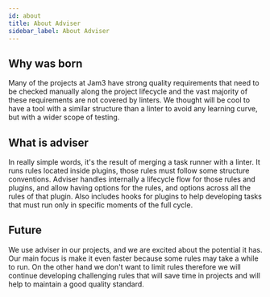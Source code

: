 ```yaml
---
id: about
title: About Adviser
sidebar_label: About Adviser
---
```


## Why was born

Many of the projects at Jam3 have strong quality requirements that need to be checked manually along the project lifecycle and the vast majority of these requirements are not covered by linters. We thought will be cool to have a tool with a similar structure than a linter to avoid any learning curve, but with a wider scope of testing.

## What is adviser

In really simple words, it's the result of merging a task runner with a linter. It runs rules located inside plugins, those rules must follow some structure conventions. Adviser handles internally a lifecycle flow for those rules and plugins, and allow having options for the rules, and options across all the rules of that plugin. Also includes hooks for plugins to help developing tasks that must run only in specific moments of the full cycle.

## Future

We use adviser in our projects, and we are excited about the potential it has. Our main focus is make it even faster because some rules may take a while to run. On the other hand we don't want to limit rules therefore we will continue developing challenging rules that will save time in projects and will help to maintain a good quality standard.
